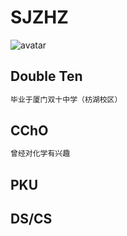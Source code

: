 # SJZHZ
![avatar](Rina.png)
## Double Ten
```txt
毕业于厦门双十中学（枋湖校区）
```
## CChO
```txt
曾经对化学有兴趣
```
## PKU

## DS/CS



<!--
**SJZHZ/SJZHZ** is a ✨ _special_ ✨ repository because its `README.md` (this file) appears on your GitHub profile.

Here are some ideas to get you started:

- 🔭 I’m currently working on ...
- 🌱 I’m currently learning ...
- 👯 I’m looking to collaborate on ...
- 🤔 I’m looking for help with ...
- 💬 Ask me about ...
- 📫 How to reach me: ...
- 😄 Pronouns: ...
- ⚡ Fun fact: ...
-->
